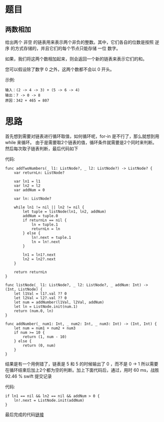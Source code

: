 # 题目

## 两数相加

给出两个 非空 的链表用来表示两个非负的整数。其中，它们各自的位数是按照 逆序 的方式存储的，并且它们的每个节点只能存储 一位 数字。

如果，我们将这两个数相加起来，则会返回一个新的链表来表示它们的和。

您可以假设除了数字 0 之外，这两个数都不会以 0 开头。

示例:
```
输入：(2 -> 4 -> 3) + (5 -> 6 -> 4)
输出：7 -> 0 -> 8
原因：342 + 465 = 807
```

# 思路

首先想到需要对链表进行循环取值，如何循环呢，for-in 是不行了，那么就想到用while 来循环。
由于是需要取2个链表的值，循环条件就需要是2个同时来判断。然后每次取子链表判断，最后代码如下

代码:

```
func addTwoNumbers(_ l1: ListNode?, _ l2: ListNode?) -> ListNode? {
    var returnLn: ListNode?
    
    var ln1 = l1
    var ln2 = l2
    var addNum = 0
    
    var ln: ListNode?
    
    while ln1 != nil || ln2 != nil {
        let tuple = listNode(ln1, ln2, addNum)
        addNum = tuple.0
        if returnLn == nil {
            ln = tuple.1
            returnLn = ln
        } else {
            ln!.next = tuple.1
            ln = ln!.next
        }
        
        ln1 = ln1?.next
        ln2 = ln2?.next
    }
    
    return returnLn
}

func listNode(_ l1: ListNode?, _ l2: ListNode?, _ addNum: Int) -> (Int, ListNode) {
    let l1Val = l1?.val ?? 0
    let l2Val = l2?.val ?? 0
    let num = addNumber(l1Val, l2Val, addNum)
    let ln = ListNode.init(num.1)
    return (num.0, ln)
}

func addNumber(_ num1: Int, _ num2: Int, _ num3: Int) -> (Int, Int) {
    let num = num1 + num2 + num3
    if num >= 10 {
        return (1, num - 10)
    } else {
        return (0, num)
    }
}
```

结果是有一个用例错了，链表是 5 和 5 的时候输出了 0 ，而不是 0 -> 1
所以需要在循环结束后加上2个都为空的判断。加上下面代码后，通过，用时 60 ms，战胜 92.46 % swift 提交记录

代码:

```
if ln1 == nil && ln2 == nil && addNum > 0 {
    ln!.next = ListNode.init(addNum)
}
```

最后完成的代码[链接](https://github.com/pepsikirk/LeetCode/blob/master/Algorithm/2.AddTwoNumbers/AddTwoNumbers.swift)




